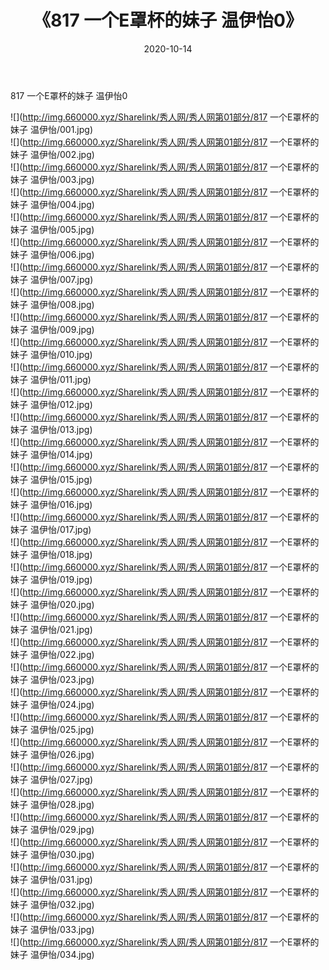 ﻿---
layout: post
title:  《817 一个E罩杯的妹子 温伊怡0》
date:   2020-10-14
img: http://img.660000.xyz/Sharelink/秀人网/秀人网第01部分/817 一个E罩杯的妹子 温伊怡0/000.jpg
categories: [美女, 清纯, 唯美]
---

817 一个E罩杯的妹子 温伊怡0

  ![](http://img.660000.xyz/Sharelink/秀人网/秀人网第01部分/817 一个E罩杯的妹子 温伊怡/001.jpg) <br> ![](http://img.660000.xyz/Sharelink/秀人网/秀人网第01部分/817 一个E罩杯的妹子 温伊怡/002.jpg) <br> ![](http://img.660000.xyz/Sharelink/秀人网/秀人网第01部分/817 一个E罩杯的妹子 温伊怡/003.jpg) <br> ![](http://img.660000.xyz/Sharelink/秀人网/秀人网第01部分/817 一个E罩杯的妹子 温伊怡/004.jpg) <br> ![](http://img.660000.xyz/Sharelink/秀人网/秀人网第01部分/817 一个E罩杯的妹子 温伊怡/005.jpg) <br> ![](http://img.660000.xyz/Sharelink/秀人网/秀人网第01部分/817 一个E罩杯的妹子 温伊怡/006.jpg) <br> ![](http://img.660000.xyz/Sharelink/秀人网/秀人网第01部分/817 一个E罩杯的妹子 温伊怡/007.jpg) <br> ![](http://img.660000.xyz/Sharelink/秀人网/秀人网第01部分/817 一个E罩杯的妹子 温伊怡/008.jpg) <br> ![](http://img.660000.xyz/Sharelink/秀人网/秀人网第01部分/817 一个E罩杯的妹子 温伊怡/009.jpg) <br> ![](http://img.660000.xyz/Sharelink/秀人网/秀人网第01部分/817 一个E罩杯的妹子 温伊怡/010.jpg) <br> ![](http://img.660000.xyz/Sharelink/秀人网/秀人网第01部分/817 一个E罩杯的妹子 温伊怡/011.jpg) <br> ![](http://img.660000.xyz/Sharelink/秀人网/秀人网第01部分/817 一个E罩杯的妹子 温伊怡/012.jpg) <br> ![](http://img.660000.xyz/Sharelink/秀人网/秀人网第01部分/817 一个E罩杯的妹子 温伊怡/013.jpg) <br> ![](http://img.660000.xyz/Sharelink/秀人网/秀人网第01部分/817 一个E罩杯的妹子 温伊怡/014.jpg) <br> ![](http://img.660000.xyz/Sharelink/秀人网/秀人网第01部分/817 一个E罩杯的妹子 温伊怡/015.jpg) <br> ![](http://img.660000.xyz/Sharelink/秀人网/秀人网第01部分/817 一个E罩杯的妹子 温伊怡/016.jpg) <br> ![](http://img.660000.xyz/Sharelink/秀人网/秀人网第01部分/817 一个E罩杯的妹子 温伊怡/017.jpg) <br> ![](http://img.660000.xyz/Sharelink/秀人网/秀人网第01部分/817 一个E罩杯的妹子 温伊怡/018.jpg) <br> ![](http://img.660000.xyz/Sharelink/秀人网/秀人网第01部分/817 一个E罩杯的妹子 温伊怡/019.jpg) <br> ![](http://img.660000.xyz/Sharelink/秀人网/秀人网第01部分/817 一个E罩杯的妹子 温伊怡/020.jpg) <br> ![](http://img.660000.xyz/Sharelink/秀人网/秀人网第01部分/817 一个E罩杯的妹子 温伊怡/021.jpg) <br> ![](http://img.660000.xyz/Sharelink/秀人网/秀人网第01部分/817 一个E罩杯的妹子 温伊怡/022.jpg) <br> ![](http://img.660000.xyz/Sharelink/秀人网/秀人网第01部分/817 一个E罩杯的妹子 温伊怡/023.jpg) <br> ![](http://img.660000.xyz/Sharelink/秀人网/秀人网第01部分/817 一个E罩杯的妹子 温伊怡/024.jpg) <br> ![](http://img.660000.xyz/Sharelink/秀人网/秀人网第01部分/817 一个E罩杯的妹子 温伊怡/025.jpg) <br> ![](http://img.660000.xyz/Sharelink/秀人网/秀人网第01部分/817 一个E罩杯的妹子 温伊怡/026.jpg) <br> ![](http://img.660000.xyz/Sharelink/秀人网/秀人网第01部分/817 一个E罩杯的妹子 温伊怡/027.jpg) <br> ![](http://img.660000.xyz/Sharelink/秀人网/秀人网第01部分/817 一个E罩杯的妹子 温伊怡/028.jpg) <br> ![](http://img.660000.xyz/Sharelink/秀人网/秀人网第01部分/817 一个E罩杯的妹子 温伊怡/029.jpg) <br> ![](http://img.660000.xyz/Sharelink/秀人网/秀人网第01部分/817 一个E罩杯的妹子 温伊怡/030.jpg) <br> ![](http://img.660000.xyz/Sharelink/秀人网/秀人网第01部分/817 一个E罩杯的妹子 温伊怡/031.jpg) <br> ![](http://img.660000.xyz/Sharelink/秀人网/秀人网第01部分/817 一个E罩杯的妹子 温伊怡/032.jpg) <br> ![](http://img.660000.xyz/Sharelink/秀人网/秀人网第01部分/817 一个E罩杯的妹子 温伊怡/033.jpg) <br> ![](http://img.660000.xyz/Sharelink/秀人网/秀人网第01部分/817 一个E罩杯的妹子 温伊怡/034.jpg) <br>